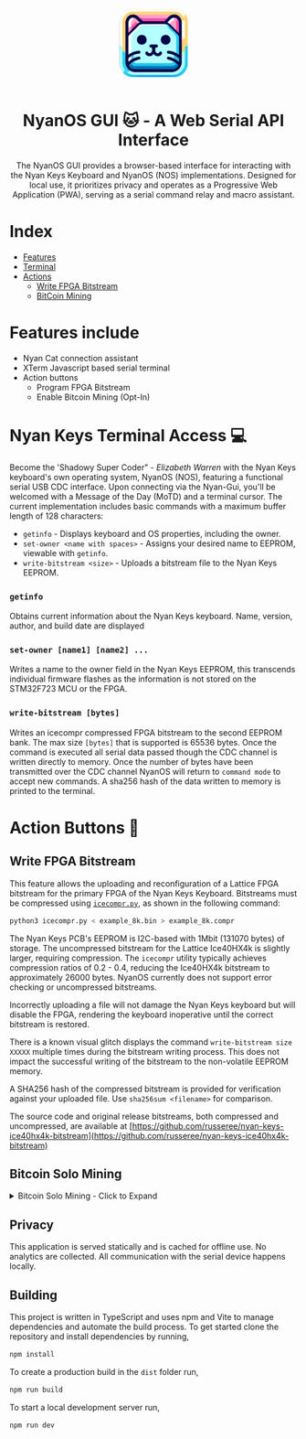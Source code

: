 <div align="center">
 <img src="public/images/logo/icon_square.png" width="120" height="120">
</div>

<br>

<div align="center">
    <h1>NyanOS GUI 🐱 - A Web Serial API Interface</h1>
</div>

<div align="center">
The NyanOS GUI provides a browser-based interface for interacting with the Nyan Keys Keyboard and NyanOS (NOS) implementations. Designed for local use, it prioritizes privacy and operates as a Progressive Web Application (PWA), serving as a serial command relay and macro assistant.
</div>

# Index

 - [Features](https://github.com/russeree/nyan-keys-gui#features-include)
 - [Terminal](https://github.com/russeree/nyan-keys-gui#bitcoin-solo-mining)
 - [Actions](https://github.com/russeree/nyan-keys-gui#action-buttons)
   - [Write FPGA Bitstream](https://github.com/russeree/nyan-keys-gui#write-fpga-bitstream)
   - [BitCoin Mining](https://github.com/russeree/nyan-keys-gui#bitcoin-solo-mining)

# Features include 
 - Nyan Cat connection assistant
 - XTerm Javascript based serial terminal
 - Action buttons
   - Program FPGA Bitstream
   - Enable Bitcoin Mining (Opt-In)

# Nyan Keys Terminal Access 💻 
Become the 'Shadowy Super Coder" - _Elizabeth Warren_ with the Nyan Keys keyboard's own operating system, NyanOS (NOS), featuring a functional serial USB CDC interface. Upon connecting via the Nyan-Gui, you'll be welcomed with a Message of the Day (MoTD) and a terminal cursor. The current implementation includes basic commands with a maximum buffer length of 128 characters:

 - `getinfo` - Displays keyboard and OS properties, including the owner.
 - `set-owner <name with spaces>` - Assigns your desired name to EEPROM, viewable with `getinfo`.
 - `write-bitstream <size>` - Uploads a bitstream file to the Nyan Keys EEPROM.

### ```getinfo```
Obtains current information about the Nyan Keys keyboard. Name, version, author, and build date are displayed

### ```set-owner [name1] [name2] ...```
Writes a name to the owner field in the Nyan Keys EEPROM, this transcends individual firmware flashes as the information is not stored on the STM32F723 MCU or the FPGA.

### ```write-bitstream [bytes]```
Writes an icecompr compressed FPGA bitstream to the second EEPROM bank. The max size ```[bytes]``` that is supported is 65536 bytes. Once the command is executed all serial data passed though the CDC channel is written directly to memory. Once the number of bytes have been transmitted over the CDC channel NyanOS will return to ```command mode``` to accept new commands. A sha256 hash of the data written to memory is printed to the terminal. 


# Action Buttons 🏃
## Write FPGA Bitstream
This feature allows the uploading and reconfiguration of a Lattice FPGA bitstream for the primary FPGA of the Nyan Keys Keyboard. Bitstreams must be compressed using [`icecompr.py`](https://github.com/YosysHQ/icestorm/tree/master/icecompr), as shown in the following command:

```sh 
python3 icecompr.py < example_8k.bin > example_8k.compr
```

The Nyan Keys PCB's EEPROM is I2C-based with 1Mbit (131070 bytes) of storage. The uncompressed bitstream for the Lattice Ice40HX4k is slightly larger, requiring compression. The `icecompr` utility typically achieves compression ratios of 0.2 - 0.4, reducing the Ice40HX4k bitstream to approximately 26000 bytes. NyanOS currently does not support error checking or uncompressed bitstreams. 

Incorrectly uploading a file will not damage the Nyan Keys keyboard but will disable the FPGA, rendering the keyboard inoperative until the correct bitstream is restored. 

There is a known visual glitch displays the command `write-bitstream size XXXXX` multiple times during the bitstream writing process. This does not impact the successful writing of the bitstream to the non-volatile EEPROM memory. 

A SHA256 hash of the compressed bitstream is provided for verification against your uploaded file. Use `sha256sum <filename>` for comparison.

The source code and original release bitstreams, both compressed and uncompressed, are available at [https://github.com/russeree/nyan-keys-ice40hx4k-bitstream](https://github.com/russeree/nyan-keys-ice40hx4k-bitstream)

## Bitcoin Solo Mining
<details>
    <summary></h2>Bitcoin Solo Mining - Click to Expand</h2></summary>
    As a Bitcoin Maximalist, I've developed a unique, opt-in Bitcoin miner integrated into both the UI and OS. Out of the box this is inactive and would require additional configuration. Given that this Bitcoin miner operates in the Kh/s range, it's statistically improbable to find a Bitcoin block, especially compared to the current network hashrate, which is in the hundreds of Ex/s. None the less there were extra CPU cycles whilst the NyanOS isn't being interrupted to send over data to the host. 

    To mine Bitcoin using NyanOS, two components are required:
    - A Bitcoin Node (Pruned is valid)
    - A Legacy Address (Payout Address)

    In it's simplest form the ```btc_miner.js``` requests a block template from your node. The block template contains _nearly_ all of the information necessary to create the block sans the payout transaction. For the payout, you need to supply a P2PKH (Legacy) Bitcoin address to the Nyan GUI. If by the blessing of God your keyboard manages to find a block inside of the nonce range Bitcoins will sent to that address. The payout automatically will adjust to the block subsidy based on the block height (currently 6.25BTC in 2023) and you the user will receive the full amount since there is no pool. 

    **Note**: For simplicity, the logic to include additional transactions in your block hasn't been incorporated. The block contents will be a single coinbase transaction to the address you provide.
</details>

## Privacy

This application is served statically and is cached for offline use. No
analytics are collected. All communication with the serial device happens
locally.

## Building

This project is written in TypeScript and uses npm and Vite to manage
dependencies and automate the build process. To get started clone the
repository and install dependencies by running,

```sh
npm install
```

To create a production build in the `dist` folder run,

```sh
npm run build
```

To start a local development server run,

```sh
npm run dev
```
